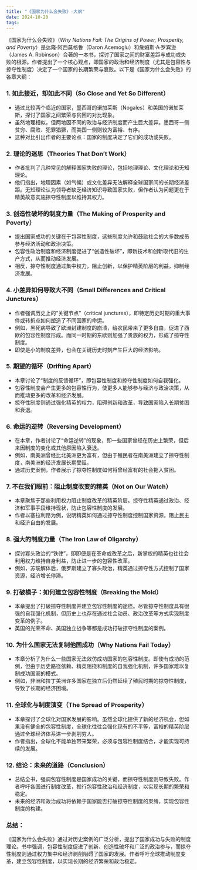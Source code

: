 ```yaml
---
title: "《国家为什么会失败》-大纲"
date: 2024-10-20
tags: 
---
```

《国家为什么会失败》（*Why Nations Fail: The Origins of Power, Prosperity, and Poverty*）是达隆·阿西莫格鲁（Daron Acemoglu）和詹姆斯·A·罗宾逊（James A. Robinson）合著的一本书，探讨了国家之间的财富差距与成功或失败的根源。作者提出了一个核心观点，即国家的政治和经济制度（尤其是包容性与掠夺性制度）决定了一个国家的长期繁荣与衰败。以下是《国家为什么会失败》的各章大纲：

### 1. **如此接近，却如此不同（So Close and Yet So Different）**
   - 通过比较两个临近的国家，墨西哥的诺加莱斯（Nogales）和美国的诺加莱斯，探讨了国家之间繁荣与贫困的对比现象。
   - 虽然地理相似，但两地因不同的政治与经济制度而产生巨大差异。墨西哥一侧贫穷、腐败、犯罪猖獗，而美国一侧则较为富裕、有序。
   - 这种对比引出作者的主要论点：国家的制度决定了它们的成功或失败。

### 2. **理论的迷思（Theories That Don’t Work）**
   - 作者批判了几种常见的解释国家失败的理论，包括地理理论、文化理论和无知理论。
   - 他们指出，地理因素（如气候）或文化差异无法解释全球国家间的长期经济差距。无知理论认为领导者缺乏经济知识导致国家失败，但作者认为问题更在于精英故意实施掠夺性制度以维持其权力。

### 3. **创造性破坏的制度力量（The Making of Prosperity and Poverty）**
   - 提出国家成功的关键在于包容性制度，这些制度允许和鼓励社会的大多数成员参与经济活动和政治决策。
   - 包容性政治制度和经济制度促进了“创造性破坏”，即新技术和创新取代旧的生产方式，从而推动经济发展。
   - 相反，掠夺性制度通过集中权力，阻止创新，以保护精英阶层的利益，抑制经济发展。

### 4. **小差异如何导致大不同（Small Differences and Critical Junctures）**
   - 作者强调历史上的“关键节点”（critical junctures），即特定历史时期的重大事件或转折点如何塑造了不同国家的命运。
   - 例如，黑死病导致了欧洲封建制度的崩溃，给农民带来了更多自由，促进了西欧的包容性制度形成。而同一时期的东欧则加强了贵族的权力，形成了掠夺性制度。
   - 即使是小的制度差异，也会在关键历史时刻产生巨大的经济影响。

### 5. **期望的循环（Drifting Apart）**
   - 本章讨论了“制度的反馈循环”，即包容性制度和掠夺性制度如何自我强化。
   - 包容性制度会产生更多的包容性行为，使更多人能够参与经济与政治决策，从而推动更多的改革和经济发展。
   - 掠夺性制度则通过强化精英的权力，阻碍创新和改革，导致国家陷入长期贫困和衰退。

### 6. **命运的逆转（Reversing Development）**
   - 在本章，作者讨论了“命运逆转”的现象，即一些国家曾经在历史上繁荣，但后来因制度的变化或其他原因陷入衰退。
   - 例如，南美洲曾经比北美洲更为富有，但由于殖民者在南美洲建立了掠夺性制度，南美洲的经济发展长期受阻。
   - 通过历史案例，作者展示了掠夺性制度如何将曾经富有的社会拖入贫困。

### 7. **不在我们眼前：阻止制度改变的精英（Not on Our Watch）**
   - 本章聚焦于那些利用权力阻止制度改革的精英阶层。掠夺性精英通过政治、经济和军事手段维持现状，防止包容性制度的发展。
   - 作者以塞拉利昂为例，说明精英如何通过掠夺性制度控制国家资源，阻止民主和经济自由的发展。

### 8. **强大的制度力量（The Iron Law of Oligarchy）**
   - 探讨寡头政治的“铁律”，即即便是在革命或改革之后，新掌权的精英也往往会利用权力维持自身利益，防止进一步的包容性改革。
   - 例如，苏联解体后，俄罗斯建立了寡头政治，精英通过掠夺性方式控制了国家资源，经济增长停滞。

### 9. **打破模子：如何建立包容性制度（Breaking the Mold）**
   - 本章提出了打破掠夺性制度并建立包容性制度的途径。尽管掠夺性制度具有很强的自我强化机制，但历史上也存在通过社会动员、政治改革等方式实现制度变革的例子。
   - 英国的光荣革命、美国独立战争等都是成功打破掠夺性制度的案例。

### 10. **为什么国家无法复制他国成功（Why Nations Fail Today）**
   - 本章分析了为什么一些国家无法效仿成功国家的包容性制度。即使有成功的范例，但由于历史路径依赖、精英阻挠和制度的自我强化机制，许多国家难以复制成功国家的模式。
   - 例如，非洲和拉丁美洲许多国家在独立后仍然延续了殖民时期的掠夺性制度，导致了长期的经济困境。

### 11. **全球化与制度演变（The Spread of Prosperity）**
   - 本章探讨了全球化对国家发展的影响。虽然全球化提供了新的经济机会，但如果没有健全的包容性制度，全球化往往会强化现有的不平等，富裕的精英阶层通过全球经济体系进一步剥削穷人。
   - 作者指出，全球化不能单独带来繁荣，必须与包容性制度结合，才能实现可持续的发展。

### 12. **结论：未来的道路（Conclusion）**
   - 总结全书，强调包容性制度是国家成功的关键，而掠夺性制度则导致失败。作者呼吁各国进行制度改革，推行包容性政治和经济制度，以实现长期的繁荣和稳定。
   - 未来的经济和政治成功将依赖于国家能否打破掠夺性制度的束缚，实现包容性制度的构建。

### 总结：
《国家为什么会失败》通过对历史案例的广泛分析，提出了国家成功与失败的制度理论。书中强调，包容性制度促进了创新、创造性破坏和广泛的政治参与，而掠夺性制度则通过权力集中和经济剥削阻碍了国家的发展。作者呼吁全球推动制度变革，建立包容性制度，以实现长期的经济繁荣和政治稳定。

